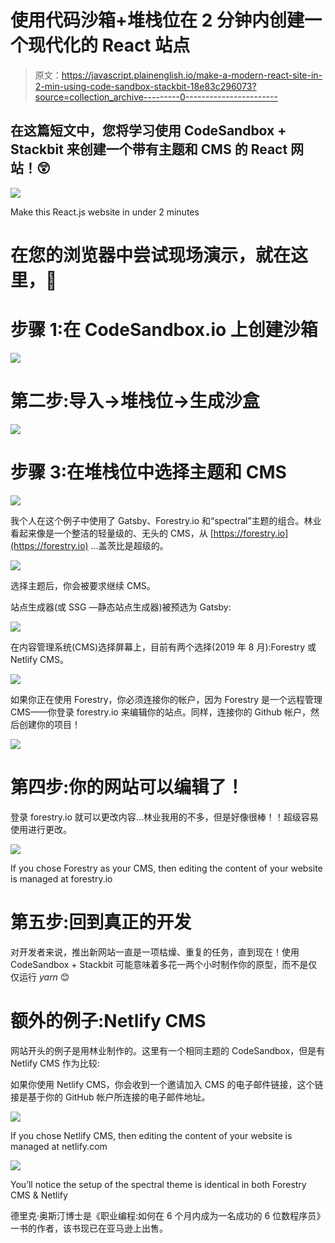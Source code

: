 # 使用代码沙箱+堆栈位在 2 分钟内创建一个现代化的 React 站点

> 原文：<https://javascript.plainenglish.io/make-a-modern-react-site-in-2-min-using-code-sandbox-stackbit-18e83c296073?source=collection_archive---------0----------------------->

## 在这篇短文中，您将学习使用 CodeSandbox + Stackbit 来创建一个带有主题和 CMS **的 React 网站！**😲

![](img/55d5d04342b1da641e579400915474ed.png)

Make this React.js website in under 2 minutes

# 在您的浏览器中尝试现场演示，就在这里，🥳

# 步骤 1:在 CodeSandbox.io 上创建沙箱

![](img/9655c9eeecf0553767a5ca050ddc258a.png)

# 第二步:导入→堆栈位→生成沙盒

![](img/4c5421c5309e46653bdab0fd7754f1a9.png)

# 步骤 3:在堆栈位中选择主题和 CMS

![](img/d02aa73c4c17377c7ff0bbb04a654d35.png)

我个人在这个例子中使用了 Gatsby、Forestry.io 和“spectral”主题的组合。林业看起来像是一个整洁的轻量级的、无头的 CMS，从 [https://forestry.io](https://forestry.io) …盖茨比是超级的。

![](img/ef7b9165e0f59c955bf13a5dc1cab007.png)

选择主题后，你会被要求继续 CMS。

站点生成器(或 SSG —静态站点生成器)被预选为 Gatsby:

![](img/d0ffef0f76f9009878f51cf030178e22.png)

在内容管理系统(CMS)选择屏幕上，目前有两个选择(2019 年 8 月):Forestry 或 Netlify CMS。

![](img/d78c4921525b33eec1011e2d7790a3d9.png)

如果你正在使用 Forestry，你必须连接你的帐户，因为 Forestry 是一个远程管理 CMS——你登录 forestry.io 来编辑你的站点。同样，连接你的 Github 帐户，然后创建你的项目！

![](img/de64bd9c8d15ba0502b3cfa00d313161.png)

# 第四步:你的网站可以编辑了！

登录 forestry.io 就可以更改内容…林业我用的不多，但是好像很棒！！超级容易使用进行更改。

![](img/033bee6e17b052cfef10eb1853ed139f.png)

If you chose Forestry as your CMS, then editing the content of your website is managed at forestry.io

# 第五步:回到真正的开发

对开发者来说，推出新网站一直是一项枯燥、重复的任务，直到现在！使用 CodeSandbox + Stackbit 可能意味着多花一两个小时制作你的原型，而不是仅仅运行 *yarn* 😊

# 额外的例子:Netlify CMS

网站开头的例子是用林业制作的。这里有一个相同主题的 CodeSandbox，但是有 Netlify CMS 作为比较:

如果你使用 Netlify CMS，你会收到一个邀请加入 CMS 的电子邮件链接，这个链接是基于你的 GitHub 帐户所连接的电子邮件地址。

![](img/c53c6d51d74be4dd64b9470850ce90a1.png)

If you chose Netlify CMS, then editing the content of your website is managed at netlify.com

![](img/6e5fc21a4e5a4c2a1c34518f2161458b.png)

You’ll notice the setup of the spectral theme is identical in both Forestry CMS & Netlify

德里克·奥斯汀博士是《职业编程:如何在 6 个月内成为一名成功的 6 位数程序员》一书的作者，该书现已在亚马逊上出售。